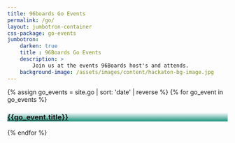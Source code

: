 ```yaml
---
title: 96boards Go Events
permalink: /go/
layout: jumbotron-container
css-package: go-events
jumbotron:
    darken: true
    title : 96Boards Go Events
    description: >
        Join us at the events 96Boards host's and attends.
    background-image: /assets/images/content/hackaton-bg-image.jpg
---
```

{% assign go_events = site.go | sort: 'date' | reverse %}
{% for go_event in go_events %}
    <div class="col-xs-12 col-sm-4 col-lg-3">
        <a href="{{go_event.url}}">
            <div class="go_event_block flex-container" style="background-image: linear-gradient(to bottom, rgba(245, 246, 252, 0.52), rgb(25, 147, 122)), url({{go_event.image}})">
                <h3 class="flex-center">{{go_event.title}}</h3>
            </div>
        </a>
    </div>
{% endfor %}
